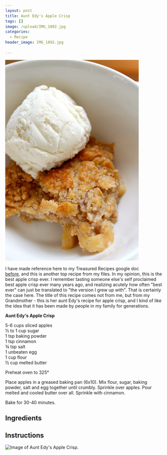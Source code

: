 ```yaml
---
layout: post
title: Aunt Edy's Apple Crisp
tags: []
image: /upload/IMG_1892.jpg
categories:
  - Recipe
header_image: IMG_1892.jpg

---
```


![Image of Aunt Edy's Apple Crisp.](/upload/IMG_1892.jpg)

I have made reference here to my Treasured Recipes google doc [before](http://www.hannahkilcoyne.com/2015/01/vanilla-sugar-cookies.html), and this is another top recipe from my files. In my opinion, this is the best apple crisp ever. I remember tasting someone else's self proclaimed best apple crisp ever many years ago, and realizing acutely how often "best ever" can just be translated to "the version I grew up with". That is certainly the case here. The title of this recipe comes not from me, but from my Grandmother - this is her aunt Edy's recipe for apple crisp, and I kind of like the idea that it has been made by people in my family for generations.  
  

  
  
**Aunt Edy's Apple Crisp**  
  
5-6 cups sliced apples  
½ to 1 cup sugar  
1 tsp baking powder  
1 tsp cinnamon  
¾ tsp salt  
1 unbeaten egg  
1 cup flour  
½ cup melted butter  
  
Preheat oven to 325°  
  
Place apples in a greased baking pan (6x10). Mix flour, sugar, baking powder, salt and egg together until crumbly. Sprinkle over apples. Pour melted and cooled butter over all. Sprinkle with cinnamon.  
  
Bake for 30-40 minutes.


## Ingredients



## Instructions







![Image of Aunt Edy's Apple Crisp.](/upload/ac1%2B%25281%2529.jpg)